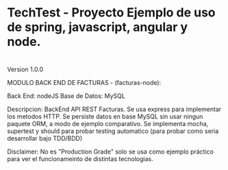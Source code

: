 #
# TechTest - Proyecto Ejemplo de uso de spring, javascript, angular y node.
#

Version 1.0.0


MODULO BACK END DE FACTURAS - (facturas-node):

Back End:  nodeJS
Base de Datos: MySQL

Descripcion:
BackEnd API REST Facturas. Se usa express para implementar los metodos HTTP. Se persiste datos en base MySQL sin usar ningun paquete ORM, a modo de ejemplo comparativo.
Se implementa mocha, supertest y should para probar testing automatico (para probar como seria desarrollar bajo TDD/BDD)




Disclaimer:
 No es "Production Grade" solo se usa como ejemplo práctico para ver el funcionameinto de distintas tecnologias.



